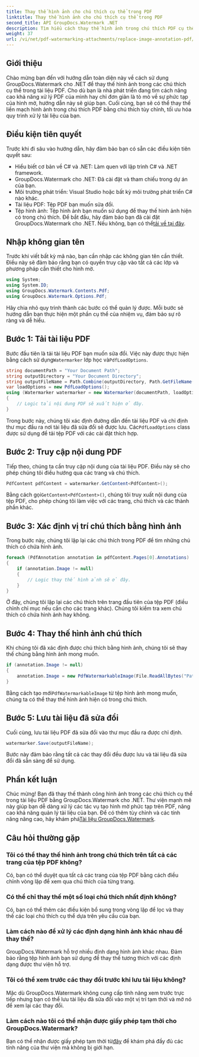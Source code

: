 ```yaml
---
title: Thay thế hình ảnh cho chú thích cụ thể trong PDF
linktitle: Thay thế hình ảnh cho chú thích cụ thể trong PDF
second_title: API GroupDocs.Watermark .NET
description: Tìm hiểu cách thay thế hình ảnh trong chú thích PDF cụ thể bằng GroupDocs.Watermark cho .NET. Hướng dẫn chi tiết này bao gồm mọi thứ từ tải tài liệu đến lưu thay đổi.
weight: 37
url: /vi/net/pdf-watermarking-attachments/replace-image-annotation-pdf/
---
```

## Giới thiệu
Chào mừng bạn đến với hướng dẫn toàn diện này về cách sử dụng GroupDocs.Watermark cho .NET để thay thế hình ảnh trong các chú thích cụ thể trong tài liệu PDF. Cho dù bạn là nhà phát triển đang tìm cách nâng cao khả năng xử lý PDF của mình hay chỉ đơn giản là tò mò về sự phức tạp của hình mờ, hướng dẫn này sẽ giúp bạn. Cuối cùng, bạn sẽ có thể thay thế liền mạch hình ảnh trong chú thích PDF bằng chú thích tùy chỉnh, tối ưu hóa quy trình xử lý tài liệu của bạn.
## Điều kiện tiên quyết
Trước khi đi sâu vào hướng dẫn, hãy đảm bảo bạn có sẵn các điều kiện tiên quyết sau:
- Hiểu biết cơ bản về C# và .NET: Làm quen với lập trình C# và .NET framework.
- GroupDocs.Watermark cho .NET: Đã cài đặt và tham chiếu trong dự án của bạn.
- Môi trường phát triển: Visual Studio hoặc bất kỳ môi trường phát triển C# nào khác.
- Tài liệu PDF: Tệp PDF bạn muốn sửa đổi.
- Tệp hình ảnh: Tệp hình ảnh bạn muốn sử dụng để thay thế hình ảnh hiện có trong chú thích.
 Để bắt đầu, hãy đảm bảo bạn đã cài đặt GroupDocs.Watermark cho .NET. Nếu không, bạn có thể[tải về tại đây](https://releases.groupdocs.com/Watermark/net/).
## Nhập không gian tên
Trước khi viết bất kỳ mã nào, bạn cần nhập các không gian tên cần thiết. Điều này sẽ đảm bảo rằng bạn có quyền truy cập vào tất cả các lớp và phương pháp cần thiết cho hình mờ.
```csharp
using System;
using System.IO;
using GroupDocs.Watermark.Contents.Pdf;
using GroupDocs.Watermark.Options.Pdf;
```
Hãy chia nhỏ quy trình thành các bước có thể quản lý được. Mỗi bước sẽ hướng dẫn bạn thực hiện một phần cụ thể của nhiệm vụ, đảm bảo sự rõ ràng và dễ hiểu.
## Bước 1: Tải tài liệu PDF
 Bước đầu tiên là tải tài liệu PDF bạn muốn sửa đổi. Việc này được thực hiện bằng cách sử dụng`Watermarker` lớp học và`PdfLoadOptions`.

```csharp
string documentPath = "Your Document Path";
string outputDirectory = "Your Document Directory";
string outputFileName = Path.Combine(outputDirectory, Path.GetFileName(documentPath));
var loadOptions = new PdfLoadOptions();
using (Watermarker watermarker = new Watermarker(documentPath, loadOptions))
{
    // Logic tải nội dung PDF sẽ xuất hiện ở đây.
}
```
 Trong bước này, chúng tôi xác định đường dẫn đến tài liệu PDF và chỉ định thư mục đầu ra nơi tài liệu đã sửa đổi sẽ được lưu. Các`PdfLoadOptions` class được sử dụng để tải tệp PDF với các cài đặt thích hợp.
## Bước 2: Truy cập nội dung PDF
Tiếp theo, chúng ta cần truy cập nội dung của tài liệu PDF. Điều này sẽ cho phép chúng tôi điều hướng qua các trang và chú thích.

```csharp
PdfContent pdfContent = watermarker.GetContent<PdfContent>();
```
 Bằng cách gọi`GetContent<PdfContent>()`, chúng tôi truy xuất nội dung của tệp PDF, cho phép chúng tôi làm việc với các trang, chú thích và các thành phần khác.
## Bước 3: Xác định vị trí chú thích bằng hình ảnh
Trong bước này, chúng tôi lặp lại các chú thích trong PDF để tìm những chú thích có chứa hình ảnh.

```csharp
foreach (PdfAnnotation annotation in pdfContent.Pages[0].Annotations)
{
    if (annotation.Image != null)
    {
        // Logic thay thế hình ảnh sẽ ở đây.
    }
}
```
Ở đây, chúng tôi lặp lại các chú thích trên trang đầu tiên của tệp PDF (điều chỉnh chỉ mục nếu cần cho các trang khác). Chúng tôi kiểm tra xem chú thích có chứa hình ảnh hay không.
## Bước 4: Thay thế hình ảnh chú thích
Khi chúng tôi đã xác định được chú thích bằng hình ảnh, chúng tôi sẽ thay thế chúng bằng hình ảnh mong muốn.

```csharp
if (annotation.Image != null)
{
    annotation.Image = new PdfWatermarkableImage(File.ReadAllBytes("Path to Your Image File"));
}
```
 Bằng cách tạo mới`PdfWatermarkableImage` từ tệp hình ảnh mong muốn, chúng ta có thể thay thế hình ảnh hiện có trong chú thích.
## Bước 5: Lưu tài liệu đã sửa đổi
Cuối cùng, lưu tài liệu PDF đã sửa đổi vào thư mục đầu ra được chỉ định.

```csharp
watermarker.Save(outputFileName);
```
Bước này đảm bảo rằng tất cả các thay đổi đều được lưu và tài liệu đã sửa đổi đã sẵn sàng để sử dụng.
## Phần kết luận
Chúc mừng! Bạn đã thay thế thành công hình ảnh trong các chú thích cụ thể trong tài liệu PDF bằng GroupDocs.Watermark cho .NET. Thư viện mạnh mẽ này giúp bạn dễ dàng xử lý các tác vụ tạo hình mờ phức tạp trên PDF, nâng cao khả năng quản lý tài liệu của bạn. Để có thêm tùy chỉnh và các tính năng nâng cao, hãy khám phá[Tài liệu GroupDocs.Watermark](https://tutorials.groupdocs.com/Watermark/net/).
## Câu hỏi thường gặp
### Tôi có thể thay thế hình ảnh trong chú thích trên tất cả các trang của tệp PDF không?
Có, bạn có thể duyệt qua tất cả các trang của tệp PDF bằng cách điều chỉnh vòng lặp để xem qua chú thích của từng trang.
### Có thể chỉ thay thế một số loại chú thích nhất định không?
Có, bạn có thể thêm các điều kiện bổ sung trong vòng lặp để lọc và thay thế các loại chú thích cụ thể dựa trên yêu cầu của bạn.
### Làm cách nào để xử lý các định dạng hình ảnh khác nhau để thay thế?
GroupDocs.Watermark hỗ trợ nhiều định dạng hình ảnh khác nhau. Đảm bảo rằng tệp hình ảnh bạn sử dụng để thay thế tương thích với các định dạng được thư viện hỗ trợ.
### Tôi có thể xem trước các thay đổi trước khi lưu tài liệu không?
Mặc dù GroupDocs.Watermark không cung cấp tính năng xem trước trực tiếp nhưng bạn có thể lưu tài liệu đã sửa đổi vào một vị trí tạm thời và mở nó để xem lại các thay đổi.
### Làm cách nào tôi có thể nhận được giấy phép tạm thời cho GroupDocs.Watermark?
 Bạn có thể nhận được giấy phép tạm thời từ[đây](https://purchase.groupdocs.com/temporary-license/) để khám phá đầy đủ các tính năng của thư viện mà không bị giới hạn.